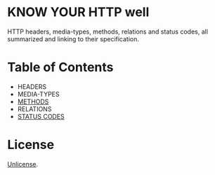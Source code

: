 # KNOW YOUR HTTP well

HTTP headers, media-types, methods, relations and status codes, all summarized and linking to their specification.

# Table of Contents

- HEADERS
- MEDIA-TYPES
- [METHODS](methods.md)
- RELATIONS
- [STATUS CODES](status-codes.md)

# License

[Unlicense](http://unlicense.org/).
